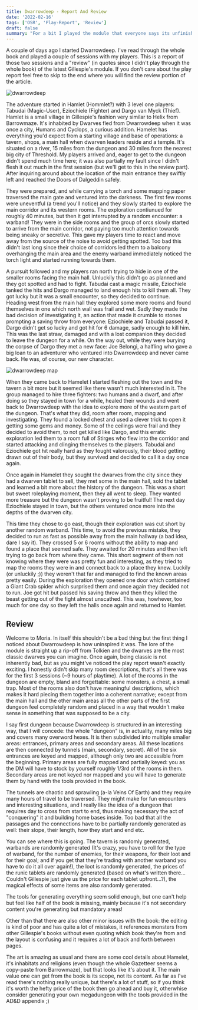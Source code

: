 ```yaml
---
title: Dwarrowdeep - Report And Review
date: '2022-02-16'
tags: ['OSR', 'Play-Report', 'Review']
draft: false
summary: "For a bit I played the module that everyone says its unfinished. Here's my opinion"
---
```


A couple of days ago I started Dwarrowdeep. I've read through the whole book and played a couple of sessions with my players. This is a report of those two sessions and a "review" (in quotes since I didn't play through the whole book) of the latest Gillespie's module. If you don't care about the play report feel free to skip to the end where you will find the review portion of the article.

![dwarrowdeep](/static/images/dwarrowdeep.jpg)

The adventure started in Hamlet (Hommlet?) with 3 level one players: Tabudai (Magic-User), Eziochiele (Fighter) and Dargo van Myck (Thief). Hamlet is a small village in Gillespie's fashion very similar to Helix from Barrowmaze. It's inhabited by Dwarves fled from Dwarrowdeep when it was once a city, Humans and Cyclops, a curious addition. Hamelet has everything you'd expect from a starting village and base of operations: a tavern, shops, a main hall when dwarven leaders reside and a temple. It's situated on a river, 15 miles from the dungeon and 30 miles from the nearest big city of Threshold. My players arrived and, eager to get to the dungeon didn't spend much time here; it was also partially my fault since I didn't flesh it out much in the first session (but we'll get to this in the review part). After inquiring around about the location of the main entrance they swiftly left and reached the Doors of Dalgeddin safely.

They were prepared, and while carrying a torch and some mapping paper traversed the main gate and ventured into the darkness. The first few rooms were uneventful (a trend you'll notice) and they slowly started to explore the main corridor and its western rooms. The exploration contiunued for roughly 40 minutes, but then it got interrupted by a random encounter: a warband! They were in the side rooms and the group of orcs slowly started to arrive from the main corridor, not paying too much attention towards being sneaky or secretive. This gave my players time to react and move away from the source of the noise to avoid getting spotted. Too bad this didn't last long since their choice of corridors led them to a balcony overhanging the main area and the enemy warband immediately noticed the torch light and started running towards them.

A pursuit followed and my players ran north trying to hide in one of the smaller rooms facing the main hall. Unluckily this didn't go as planned and they got spotted and had to fight. Tabudai cast a magic missile, Eziochiele tanked the hits and Dargo managed to land enough hits to kill them all. They got lucky but it was a small encounter, so they decided to continue. Heading west from the main hall they explored some more rooms and found themselves in one which north wall was frail and wet. Sadly they made the bad decision of investigating it, an action that made it crumble to stones prompting a saving throw from everyone: Eziochiele and Tabudai passed it, Dargo didn't get so lucky and got hit for 6 damage, sadly enough to kill him. This was the last straw, damaged and with a lost companion they decided to leave the dungeon for a while. On the way out, while they were burying the corpse of Dargo they met a new face: Joe Belongi, a halfling who gave a big loan to an adventurer who ventured into Dwarrowdeep and never came back. He was, of course, our new character.

![dwarrowdeep map](/static/images/dwmap.png)

When they came back to Hamelet I started fleshing out the town and the tavern a bit more but it seemed like there wasn't much interested in it. The group managed to hire three fighters: two humans and a dwarf, and after doing so they stayed in town for a while, healed their wounds and went back to Dwarrowdeep with the idea to explore more of the western part of the dungeon. That's what they did, room after room, mapping and investigating. They found a locked chest and used a clever trick to open it getting some gems and money. Some of the ceilings were frail and they decided to avoid them, to not get killed like Dargo, and this erratic exploration led them to a room full of Stirges who flew into the corridor and started attacking and clinging themselves to the players. Tabudai and Eziochiele got hit really hard as they fought valorously, their blood getting drawn out of their body, but they survived and decided to call it a day once again.

Once again in Hamelet they sought the dwarves from the city since they had a dwarven tablet to sell, they met some in the main hall, sold the tablet and learned a bit more about the history of the dungeon. This was a short but sweet roleplaying moment, then they all went to sleep. They wanted more treasure but the dungeon wasn't proving to be fruitful! The next day Eziochiele stayed in town, but the others ventured once more into the depths of the dwarven city.

This time they chose to go east, though their exploration was cut short by another random warband. This time, to avoid the previous mistake, they decided to run as fast as possible away from the main hallway (a bad idea, dare I say it). They crossed 5 or 6 rooms without the ability to map and found a place that seemed safe. They awaited for 20 minutes and then left trying to go back from where they came. This short segment of them not knowing where they were was pretty fun and interesting, as they tried to map the rooms they were in and connect back to a place they knew. Luckily (or unluckily ;)) they weren't that far and managed to find the known areas pretty easily. During the exploration they opened one door which contained a Giant Crab spider which surprised them and once again they decided not to run. Joe got hit but passed his saving throw and then they killed the beast getting out of the fight almost unscathed. This was, howhever, too much for one day so they left the halls once again and returned to Hamlet.

## Review

Welcome to Moria. In itself this shouldn't be a bad thing but the first thing I noticed about Dwarrowdeep is how uninspired it was. The lore of the module is straight up a rip-off from Tolkien and the dwarves are the most classic dwarves you can imagine. Once again, being classic is not inherently bad, but as you might've noticed the play report wasn't exactly exciting. I honestly didn't skip many room descriptions, that's all there was for the first 3 sessions (~9 hours of playtime). A lot of the rooms in the dungeon are empty, bland and forgettable: some monsters, a chest, a small trap. Most of the rooms also don't have meaningful descriptions, which makes it hard piecing them together into a coherent narrative; except from the main hall and the other main areas all the other parts of the first dungeon feel completely random and placed in a way that wouldn't make sense in something that was supposed to be a city.

I say first dungeon because Dwarrowdeep is structured in an interesting way, that I will concede: the whole "dungeon" is, in actuality, many miles big and covers many overword hexes. It is then subdivided into multiple smaller areas: entrances, primary areas and secondary areas. All these locations are then connected by tunnels (main, secondary, secret). All of the six entrances are keyed and mapped, although only two are accessible from the beginning. Primary areas are fully mapped and partially keyed: you as the DM will have to stock by yourself roughly 1/3rd of the rooms in them. Secondary areas are not keyed nor mapped and you will have to generate them by hand with the tools provided in the book.

The tunnels are chaotic and sprawling (a-la Veins Of Earth) and they require many hours of travel to be traversed. They might make for fun encounters and interesting situations, and I really like the idea of a dungeon that requires day to cross from start to end, thus making necessary the act of "conquering" it and building home bases inside. Too bad that all the passages and the connections have to be partially randomly generated as well: their slope, their length, how they start and end etc.

You can see where this is going. The tavern is randomly generated, warbands are randomly generated (It's crazy, you have to roll for the type of warband, for the number of enemies, for their weapons, for their loot and for their goal; and if you get that they're trading with another warband you have to do it all over again!), the loot is randomly generated, the prices of the runic tablets are randomly generated (based on what's written there... Couldn't Gillespie just give us the price for each tablet upfront...?), the magical effects of some items are also randomly generated.

The tools for generating everything seem solid enough, but one can't help but feel like half of the book is missing, mainly because it's not secondary content you're generating but mandatory areas!

Other than that there are also other minor issues with the book: the editing is kind of poor and has quite a lot of mistakes, it references monsters from other Gillespie's books without even quoting which book they're from and the layout is confusing and it requires a lot of back and forth between pages.

The art is amazing as usual and there are some cool details about Hamelet, it's inhabitats and religions (even though the whole Gazetteer seems a copy-paste from Barrowmaze), but that looks like it's about it. The main value one can get from the book is its scope, not its content. As far as I've read there's nothing really unique, but there's a lot of stuff, so if you think it's worth the hefty price of the book then go ahead and buy it, otherwhise consider generating your own megadungeon with the tools provided in the AD&D appendix ;)
